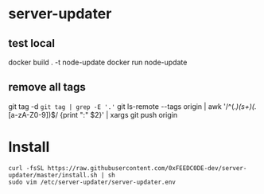 # server-updater

## test local
docker build . -t node-update
docker run node-update

## remove all tags
git tag -d `git tag | grep -E '.'`
git ls-remote --tags origin | awk '/^(.*)(s+)(.*[a-zA-Z0-9])$/ {print ":" $2}' | xargs git push origin


# Install
```shell
curl -fsSL https://raw.githubusercontent.com/0xFEEDC0DE-dev/server-updater/master/install.sh | sh
sudo vim /etc/server-updater/server-updater.env
```

